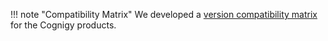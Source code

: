 !!! note "Compatibility Matrix"
    We developed a [version compatibility matrix](#infrastructure) for the Cognigy products.


